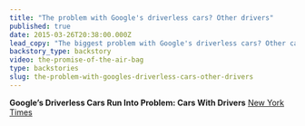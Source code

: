 ```yaml
---
title: "The problem with Google's driverless cars? Other drivers"
published: true
date: 2015-03-26T20:38:00.000Z
lead_copy: "The biggest problem with Google's driverless cars? Other cars with drivers! Watch to see how *smart* cars got their start."
backstory_type: backstory
video: the-promise-of-the-air-bag
type: backstories
slug: the-problem-with-googles-driverless-cars-other-drivers
---
```


**Google’s Driverless Cars Run Into Problem: Cars With Drivers**
[New York Times](http://www.nytimes.com/2015/09/02/technology/personaltech/google-says-its-not-the-driverless-cars-fault-its-other-drivers.html?_r=0)

